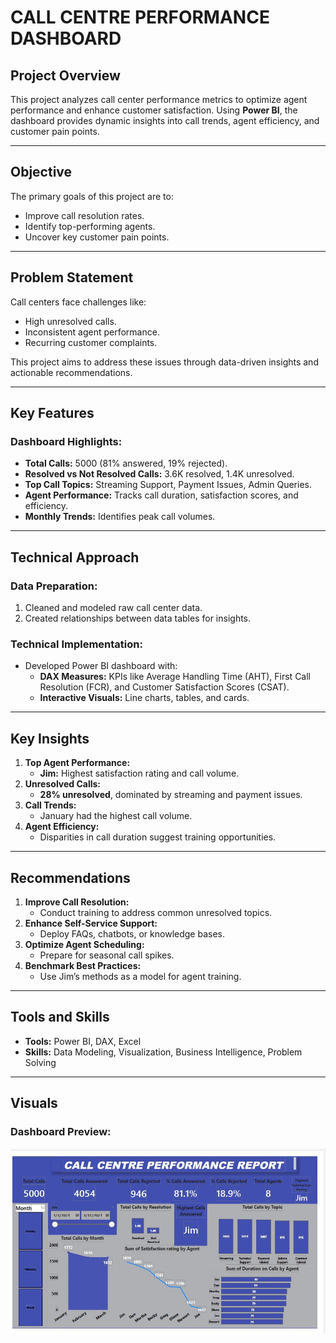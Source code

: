 # CALL CENTRE PERFORMANCE DASHBOARD

## Project Overview
This project analyzes call center performance metrics to optimize agent performance and enhance customer satisfaction. Using **Power BI**, the dashboard provides dynamic insights into call trends, agent efficiency, and customer pain points.

---

## Objective
The primary goals of this project are to:
- Improve call resolution rates.
- Identify top-performing agents.
- Uncover key customer pain points.

---

## Problem Statement
Call centers face challenges like:
- High unresolved calls.
- Inconsistent agent performance.
- Recurring customer complaints.

This project aims to address these issues through data-driven insights and actionable recommendations.

---

## Key Features
### **Dashboard Highlights:**
- **Total Calls:** 5000 (81% answered, 19% rejected).
- **Resolved vs Not Resolved Calls:** 3.6K resolved, 1.4K unresolved.
- **Top Call Topics:** Streaming Support, Payment Issues, Admin Queries.
- **Agent Performance:** Tracks call duration, satisfaction scores, and efficiency.
- **Monthly Trends:** Identifies peak call volumes.

---

## Technical Approach
### **Data Preparation:**
1. Cleaned and modeled raw call center data.
2. Created relationships between data tables for insights.

### **Technical Implementation:**
- Developed Power BI dashboard with:
  - **DAX Measures:** KPIs like Average Handling Time (AHT), First Call Resolution (FCR), and Customer Satisfaction Scores (CSAT).
  - **Interactive Visuals:** Line charts, tables, and cards.

---

## Key Insights
1. **Top Agent Performance:**  
   - **Jim:** Highest satisfaction rating and call volume.
2. **Unresolved Calls:**  
   - **28% unresolved**, dominated by streaming and payment issues.
3. **Call Trends:**  
   - January had the highest call volume.
4. **Agent Efficiency:**  
   - Disparities in call duration suggest training opportunities.

---

## Recommendations
1. **Improve Call Resolution:**  
   - Conduct training to address common unresolved topics.
2. **Enhance Self-Service Support:**  
   - Deploy FAQs, chatbots, or knowledge bases.
3. **Optimize Agent Scheduling:**  
   - Prepare for seasonal call spikes.
4. **Benchmark Best Practices:**  
   - Use Jim’s methods as a model for agent training.

---

## Tools and Skills
- **Tools:** Power BI, DAX, Excel
- **Skills:** Data Modeling, Visualization, Business Intelligence, Problem Solving

---

## Visuals
### **Dashboard Preview:**
![Dashboard Screenshot](https://github.com/Nkemjika-123/call-centre-performance-dashboard/blob/main/Dashboard.JPG)



